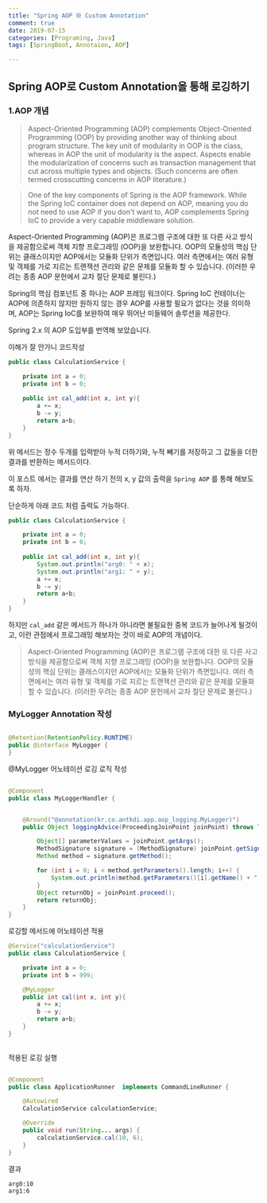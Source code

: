 ```yaml
---
title: "Spring AOP 와 Custom Annotation"
comment: true
date: 2019-07-15
categories: [Programing, Java]
tags: [SpringBoot, Annotaion, AOP]

---
```


## Spring AOP로 Custom Annotation을 통해 로깅하기 

### 1.AOP 개념

>Aspect-Oriented Programming (AOP) complements Object-Oriented Programming (OOP) by providing another way of thinking about program structure. The key unit of modularity in OOP is the class, whereas in AOP the unit of modularity is the aspect. Aspects enable the modularization of concerns such as transaction management that cut across multiple types and objects. (Such concerns are often termed crosscutting concerns in AOP literature.)

>One of the key components of Spring is the AOP framework. While the Spring IoC container does not depend on AOP, meaning you do not need to use AOP if you don't want to, AOP complements Spring IoC to provide a very capable middleware solution.

Aspect-Oriented Programming (AOP)은 프로그램 구조에 대한 또 다른 사고 방식을 제공함으로써 객체 지향 프로그래밍 (OOP)을 보완합니다. OOP의 모듈성의 핵심 단위는 클래스이지만 AOP에서는 모듈화 단위가 측면입니다. 여러 측면에서는 여러 유형 및 객체를 가로 지르는 트랜잭션 관리와 같은 문제를 모듈화 할 수 있습니다. (이러한 우려는 종종 AOP 문헌에서 교차 절단 문제로 불린다.)

Spring의 핵심 컴포넌트 중 하나는 AOP 프레임 워크이다. Spring IoC 컨테이너는 AOP에 의존하지 않지만 원하지 않는 경우 AOP를 사용할 필요가 없다는 것을 의미하며, AOP는 Spring IoC를 보완하여 매우 뛰어난 미들웨어 솔루션을 제공한다.

Spring 2.x 의 AOP 도입부를 번역해 보았습니다.

이해가 잘 안가니 코드작성

``` java
public class CalculationService {

	private int a = 0;
    private int b = 0;
    
    public int cal_add(int x, int y){
        a += x;
        b -= y;
        return a+b;
    }
}
```

위 메서드는 정수 두개를 입력받아 누적 더하기와, 누적 빼기를 저장하고 그 값들을 더한 결과를 반환하는 메서드이다.

이 포스트 에서는 결과를 연산 하기 전의 x, y 값의 출력을  `Spring AOP` 를 통해 해보도록 하자.

단순하게 아래 코드 처럼 출력도 가능하다.

``` java
public class CalculationService {

	private int a = 0;
    private int b = 0;
    
    public int cal_add(int x, int y){
		System.out.println("arg0: " + x);
		System.out.println("arg1: " + y);
        a += x;
        b -= y;
        return a+b;
    }
}
```

하지만 `cal_add` 같은 메서드가 하나가 아니라면 불필요한 중복 코드가 늘어나게 될것이고,
이런 관점에서 프로그래밍 해보자는 것이 바로 AOP의 개념이다.

>Aspect-Oriented Programming (AOP)은 프로그램 구조에 대한 또 다른 사고 방식을 제공함으로써 객체 지향 프로그래밍 (OOP)을 보완합니다. OOP의 모듈성의 핵심 단위는 클래스이지만 AOP에서는 모듈화 단위가 측면입니다. 여러 측면에서는 여러 유형 및 객체를 가로 지르는 트랜잭션 관리와 같은 문제를 모듈화 할 수 있습니다. (이러한 우려는 종종 AOP 문헌에서 교차 절단 문제로 불린다.)



### MyLogger Annotation 작성
``` java 

@Retention(RetentionPolicy.RUNTIME)
public @interface MyLogger {
}
```



@MyLogger 어노테이션 로깅 로직 작성
``` java

@Component
public class MyLoggerHandler {


    @Around("@annotation(kr.co.antkdi.app.aop_logging.MyLogger)")
    public Object loggingAdvice(ProceedingJoinPoint joinPoint) throws Throwable {

        Object[] parameterValues = joinPoint.getArgs();
        MethodSignature signature = (MethodSignature) joinPoint.getSignature();
        Method method = signature.getMethod();

        for (int i = 0; i < method.getParameters().length; i++) {
            System.out.println(method.getParameters()[i].getName() + ":" + parameterValues[i]);
        }
        Object returnObj = joinPoint.proceed();
        return returnObj;
    }
}

```

로깅할 메서드에 어노테이션 적용
``` java
@Service("calculationService")
public class CalculationService {

    private int a = 0;
    private int b = 999;

    @MyLogger
    public int cal(int x, int y){
        a += x;
        b -= y;
        return a+b;
    }
}
    
```

적용된 로깅 실행
``` java

@Component
public class ApplicationRunner  implements CommandLineRunner {

    @Autowired
    CalculationService calculationService;

    @Override
    public void run(String... args) {
        calculationService.cal(10, 6);
    }
}
```

결과
``` shell
arg0:10
arg1:6
```